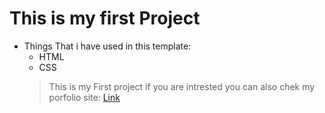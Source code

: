  # This is my first Project
 - Things That i have used in this template:
   - HTML
   - CSS
   >This is my First project if you are intrested you can also chek my porfolio site:
   [Link]("https://aman18012002.github.io/MyPortfolio.github.io/") 
   
   

